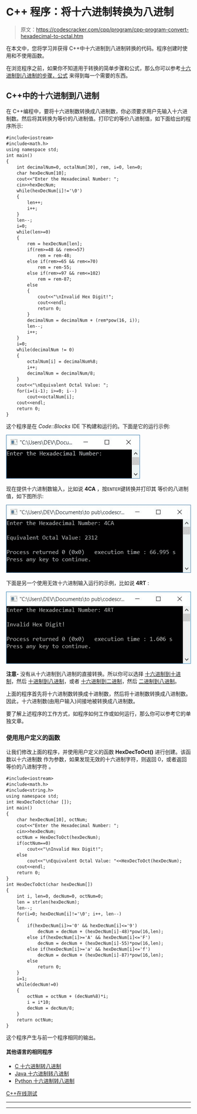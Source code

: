 # C++ 程序：将十六进制转换为八进制

> 原文：<https://codescracker.com/cpp/program/cpp-program-convert-hexadecimal-to-octal.htm>

在本文中，您将学习并获得 C++中十六进制到八进制转换的代码。程序创建时使用和不使用函数。

在浏览程序之前，如果你不知道用于转换的简单步骤和公式，那么你可以参考[十六进制到八进制的步骤，公式](/computer-fundamental/hexadecimal-to-octal.htm) 来得到每一个需要的东西。

## C++中的十六进制到八进制

在 C++编程中，要将十六进制数转换成八进制数，你必须要求用户先输入十六进制数。然后将其转换为等价的八进制值。打印它的等价八进制值，如下面给出的程序所示:

```
#include<iostream>
#include<math.h>
using namespace std;
int main()
{
    int decimalNum=0, octalNum[30], rem, i=0, len=0;
    char hexDecNum[10];
    cout<<"Enter the Hexadecimal Number: ";
    cin>>hexDecNum;
    while(hexDecNum[i]!='\0')
    {
        len++;
        i++;
    }
    len--;
    i=0;
    while(len>=0)
    {
        rem = hexDecNum[len];
        if(rem>=48 && rem<=57)
            rem = rem-48;
        else if(rem>=65 && rem<=70)
            rem = rem-55;
        else if(rem>=97 && rem<=102)
            rem = rem-87;
        else
        {
            cout<<"\nInvalid Hex Digit!";
            cout<<endl;
            return 0;
        }
        decimalNum = decimalNum + (rem*pow(16, i));
        len--;
        i++;
    }
    i=0;
    while(decimalNum != 0)
    {
        octalNum[i] = decimalNum%8;
        i++;
        decimalNum = decimalNum/8;
    }
    cout<<"\nEquivalent Octal Value: ";
    for(i=(i-1); i>=0; i--)
        cout<<octalNum[i];
    cout<<endl;
    return 0;
}
```

这个程序是在 *Code::Blocks* IDE 下构建和运行的。下面是它的运行示例:

![C++ program convert hexadecimal to octal](img/6bd3e41444dd8e8ae9c6a2e89d706e44.png)

现在提供十六进制数输入，比如说 **4CA** ，按`ENTER`键转换并打印其 等价的八进制值，如下图所示:

![hexadecimal to octal c++](img/74185932e7925f293a6fe3181812c02b.png)

下面是另一个使用无效十六进制输入运行的示例，比如说 **4RT** :

![hex to oct c++](img/fbde2158e4275fe7d52df231407a49bc.png)

**注意-** 没有从十六进制到八进制的直接转换。所以你可以选择 [十六进制到十进制](/cpp/program/cpp-program-convert-hexadecimal-to-decimal.htm)，然后 [十进制到八进制](/cpp/program/cpp-program-convert-decimal-to-octal.htm)，或者 [十六进制到二进制](/cpp/program/cpp-program-convert-hexadecimal-to-binary.htm)，然后 [二进制到八进制](/cpp/program/cpp-program-convert-binary-to-octal.htm)。

上面的程序首先将十六进制数转换成十进制数，然后将十进制数转换成八进制数。因此，十六进制数(由用户输入)间接地被转换成八进制数。

要了解上述程序的工作方式，如程序如何工作或如何运行，那么你可以参考它的单独文章。

### 使用用户定义的函数

让我们修改上面的程序，并使用用户定义的函数 **HexDecToOct()** 进行创建。该函数以十六进制数 作为参数，如果发现无效的十六进制字符，则返回 0，或者返回等价的八进制字符 。

```
#include<iostream>
#include<math.h>
#include<string.h>
using namespace std;
int HexDecToOct(char []);
int main()
{
    char hexDecNum[10], octNum;
    cout<<"Enter the Hexadecimal Number: ";
    cin>>hexDecNum;
    octNum = HexDecToOct(hexDecNum);
    if(octNum==0)
        cout<<"\nInvalid Hex Digit!";
    else
        cout<<"\nEquivalent Octal Value: "<<HexDecToOct(hexDecNum);
    cout<<endl;
    return 0;
}
int HexDecToOct(char hexDecNum[])
{
    int i, len=0, decNum=0, octNum=0;
    len = strlen(hexDecNum);
    len--;
    for(i=0; hexDecNum[i]!='\0'; i++, len--)
    {
        if(hexDecNum[i]>='0' && hexDecNum[i]<='9')
            decNum = decNum + (hexDecNum[i]-48)*pow(16,len);
        else if(hexDecNum[i]>='A' && hexDecNum[i]<='F')
            decNum = decNum + (hexDecNum[i]-55)*pow(16,len);
        else if(hexDecNum[i]>='a' && hexDecNum[i]<='f')
            decNum = decNum + (hexDecNum[i]-87)*pow(16,len);
        else
            return 0;
    }
    i=1;
    while(decNum!=0)
    {
        octNum = octNum + (decNum%8)*i;
        i = i*10;
        decNum = decNum/8;
    }
    return octNum;
}
```

这个程序产生与前一个程序相同的输出。

#### 其他语言的相同程序

*   [C 十六进制转八进制](/c/program/c-program-convert-hexadecimal-to-octal.htm)
*   [Java 十六进制转八进制](/java/program/java-program-convert-hexadecimal-to-octal.htm)
*   [Python 十六进制转八进制](/python/program/python-program-convert-hexadecimal-to-octal.htm)

[C++在线测试](/exam/showtest.php?subid=3)

* * *

* * *